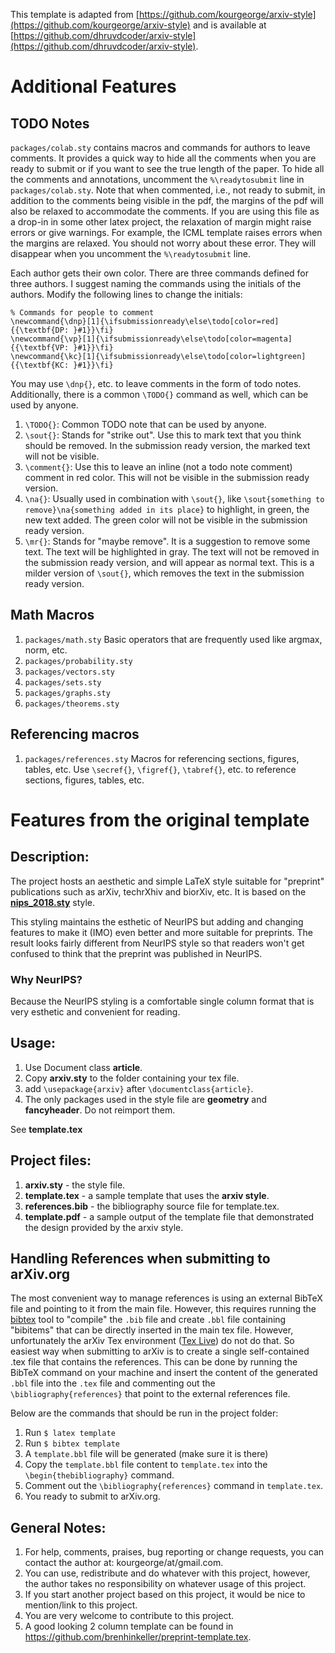This template is adapted from [https://github.com/kourgeorge/arxiv-style](https://github.com/kourgeorge/arxiv-style) and is available at [https://github.com/dhruvdcoder/arxiv-style](https://github.com/dhruvdcoder/arxiv-style).

# Additional Features

## TODO Notes
`packages/colab.sty` contains macros and commands for authors to leave comments. It provides a quick way to hide all the comments when you are ready to submit or if you want to see the true length of the paper. To hide all the comments and annotations, uncomment the `%\readytosubmit` line in `packages/colab.sty`. Note that when commented, i.e., not ready to submit, in addition to the comments being visible in the pdf, the margins of the pdf will also be relaxed to accommodate the comments. If you are using this file as a drop-in in some other latex project, the relaxation of margin might raise errors or give warnings. For example, the ICML template raises errors when the margins are relaxed. You should not worry about these error. They will disappear when you uncomment the `%\readytosubmit` line.


Each author gets their own color. There are three commands defined for three authors. I suggest naming the commands using the initials of the authors. Modify the following lines to change the initials:

```
% Commands for people to comment
\newcommand{\dnp}[1]{\ifsubmissionready\else\todo[color=red]{{\textbf{DP: }#1}}\fi}
\newcommand{\vp}[1]{\ifsubmissionready\else\todo[color=magenta]{{\textbf{VP: }#1}}\fi}
\newcommand{\kc}[1]{\ifsubmissionready\else\todo[color=lightgreen]{{\textbf{KC: }#1}}\fi}
```

You may use `\dnp{}`, etc. to leave comments in the form of todo notes.
Additionally, there is a common `\TODO{}` command as well, which can be used by anyone.

1. `\TODO{}`: Common TODO note that can be used by anyone.
2. `\sout{}`: Stands for "strike out". Use this to mark text that you think should be removed. In the submission ready version, the marked text will not be visible.
3. `\comment{}`: Use this to leave an inline (not a todo note comment) comment in red color. This will not be visible in the submission ready version.
4. `\na{}`: Usually used in combination with `\sout{}`, like `\sout{something to remove}\na{something added in its place}` to highlight, in green, the new text added. The green color will not be visible in the submission ready version.
5. `\mr{}`: Stands for "maybe remove". It is a suggestion to remove some text. The text will be highlighted in gray. The text will not be removed in the submission ready version, and will appear as normal text. This is a milder version of `\sout{}`, which removes the text in the submission ready version.

## Math Macros
1. `packages/math.sty` Basic operators that are frequently used like argmax, norm, etc.
2. `packages/probability.sty`
3. `packages/vectors.sty`
3. `packages/sets.sty`
4. `packages/graphs.sty`
5. `packages/theorems.sty`

## Referencing macros
1. `packages/references.sty` Macros for referencing sections, figures, tables, etc. Use `\secref{}`, `\figref{}`, `\tabref{}`, etc. to reference sections, figures, tables, etc.



# Features from the original template

## Description:

The project hosts an aesthetic and simple LaTeX style suitable for "preprint" publications such as arXiv, techrXhiv and biorXiv, etc. 
It is based on the [**nips_2018.sty**](https://media.nips.cc/Conferences/NIPS2018/Styles/nips_2018.sty) style.

This styling maintains the esthetic of NeurIPS but adding and changing features to make it (IMO) even better and more suitable for preprints.
The result looks fairly different from NeurIPS style so that readers won't get confused to think that the preprint was published in NeurIPS. 

### Why NeurIPS? 
Because the NeurIPS styling is a comfortable single column format that is very esthetic and convenient for reading.

## Usage:
1. Use Document class **article**. 
2. Copy **arxiv.sty** to the folder containing your tex file.
3. add `\usepackage{arxiv}` after `\documentclass{article}`.
4. The only packages used in the style file are **geometry** and **fancyheader**. Do not reimport them.

See **template.tex** 

## Project files:
1. **arxiv.sty** - the style file.
2. **template.tex** - a sample template that uses the **arxiv style**.
3. **references.bib** - the bibliography source file for template.tex.
4. **template.pdf** - a sample output of the template file that demonstrated the design provided by the arxiv style.


## Handling References when submitting to arXiv.org
The most convenient way to manage references is using an external BibTeX file and pointing to it from the main file. 
However, this requires running the [bibtex](http://www.bibtex.org/) tool to "compile" the `.bib` file and create `.bbl` file containing "bibitems" that can be directly inserted in the main tex file. 
However, unfortunately the arXiv Tex environment ([Tex Live](https://www.tug.org/texlive/)) do not do that. 
So easiest way when submitting to arXiv is to create a single self-contained .tex file that contains the references.
This can be done by running the BibTeX command on your machine and insert the content of the generated `.bbl` file into the `.tex` file and commenting out the `\bibliography{references}` that point to the external references file.

Below are the commands that should be run in the project folder:
1. Run `$ latex template`
2. Run `$ bibtex template`
3. A `template.bbl` file will be generated (make sure it is there)
4. Copy the `template.bbl` file content to `template.tex` into the `\begin{thebibliography}` command.
5. Comment out the `\bibliography{references}` command in `template.tex`.
6. You ready to submit to arXiv.org.


## General Notes:
1. For help, comments, praises, bug reporting or change requests, you can contact the author at: kourgeorge/at/gmail.com.
2. You can use, redistribute and do whatever with this project, however, the author takes no responsibility on whatever usage of this project.
3. If you start another project based on this project, it would be nice to mention/link to this project.
4. You are very welcome to contribute to this project.
5. A good looking 2 column template can be found in https://github.com/brenhinkeller/preprint-template.tex.
